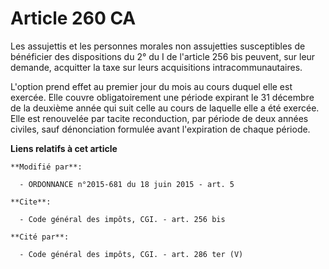 # Article 260 CA

Les assujettis et les personnes morales non assujetties susceptibles de bénéficier des dispositions du 2° du I de l'article
256 bis peuvent, sur leur demande, acquitter la taxe sur leurs acquisitions intracommunautaires. 

L'option prend effet au premier jour du mois au cours duquel elle est exercée. Elle couvre obligatoirement une période
expirant le 31 décembre de la deuxième année qui suit celle au cours de laquelle elle a été exercée. Elle est renouvelée par
tacite reconduction, par période de deux années civiles, sauf dénonciation formulée    avant l'expiration de chaque période.

**Liens relatifs à cet article**

	**Modifié par**:

	  - ORDONNANCE n°2015-681 du 18 juin 2015 - art. 5

	**Cite**:

	  - Code général des impôts, CGI. - art. 256 bis

	**Cité par**:

	  - Code général des impôts, CGI. - art. 286 ter (V)
